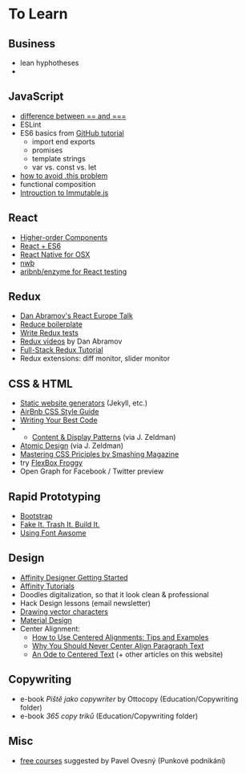 # To Learn

## Business
- lean hyphotheses
- 

## JavaScript
- [difference between == and ===](http://stackoverflow.com/questions/359494/does-it-matter-which-equals-operator-vs-i-use-in-javascript-comparisons)
- ESLint
- ES6 basics from [GitHub tutorial](https://github.com/lukehoban/es6features#readme)
	- import end exports
	- promises
	- template strings
	- var vs. const vs. let
- [how to avoid .this problem](https://medium.com/@ryanflorence/functions-without-function-bc356ed34a2f#.v0obaa503)
- functional composition
- [Introuction to Immutable.js](https://auth0.com/blog/2016/03/23/intro-to-immutable-js/)


## React
- [Higher-order Components](http://jamesknelson.com/structuring-react-applications-higher-order-components/)
- [React + ES6](http://babeljs.io/blog/2015/06/07/react-on-es6-plus/)
- [React Native for OSX](https://github.com/ptmt/react-native-desktop)
- [nwb](https://medium.com/@dtinth/quickly-start-a-new-react-application-using-nwb-334db59691d9#.ww4stz1o4)
- [aribnb/enzyme for React testing](https://github.com/airbnb/enzyme)


## Redux
- [Dan Abramov's React Europe Talk](https://www.youtube.com/watch?v=xsSnOQynTHs)
- [Reduce boilerplate](http://redux.js.org/docs/recipes/ReducingBoilerplate.html)
- [Write Redux tests](http://redux.js.org/docs/recipes/WritingTests.html)
- [Redux videos](https://egghead.io/series/getting-started-with-redux) by Dan Abramov
- [Full-Stack Redux Tutorial](http://teropa.info/blog/2015/09/10/full-stack-redux-tutorial.html)
- Redux extensions: diff monitor, slider monitor

## CSS & HTML
- [Static website generators](https://www.smashingmagazine.com/2015/11/modern-static-website-generators-next-big-thing/) (Jekyll, etc.)
- [AirBnb CSS Style Guide](https://github.com/airbnb/css)
- [Writing Your Best Code](http://learn.shayhowe.com/html-css/writing-your-best-code/)
- - [Content & Display Patterns](http://danielmall.com/articles/content-display-patterns/) (via J. Zeldman)
- [Atomic Design](http://bradfrost.com/blog/post/atomic-web-design/) (via J. Zeldman)
- [Mastering CSS Priciples by Smashing Magazine](https://www.smashingmagazine.com/mastering-css-principles-comprehensive-reference-guide/)
- try [FlexBox Froggy](http://flexboxfroggy.com)
- Open Graph for Facebook / Twitter preview


## Rapid Prototyping
- [Bootstrap](http://getbootstrap.com/2.3.2/)
- [Fake It. Trash It. Build It.](https://42floors.com/blog/technology/fake-it-trash-it-build-it)
- [Using Font Awsome](https://fortawesome.github.io)
 

## Design
- [Affinity Designer Getting Started](https://vimeo.com/153080756)
- [Affinity Tutorials]( https://affinity.serif.com/en-us/tutorials/)
- Doodles digitalization, so that it look clean & professional
- Hack Design lessons (email newsletter)
- [Drawing vector characters](http://www.huffingtonpost.com/entry/husbands-illustrations-for-wife-capture-love-at-its-simplest_us_56d74b29e4b0871f60eda9a1?utm_source=pocket&utm_medium=email&utm_campaign=pockethits)
- [Material Design](https://www.google.com/design/spec/material-design/introduction.html#)
- Center Alignment:
  - [How to Use Centered Alignments: Tips and Examples](https://designshack.net/articles/layouts/how-to-use-centered-alignments-tips-and-examples/)
  - [Why You Should Never Center Align Paragraph Text](http://uxmovement.com/content/why-you-should-never-center-align-paragraph-text/)
  - [An Ode to Centered Text](http://practicaltypography.com/centered-text.html) (+ other articles on this website)

## Copywriting
- e-book *Piště jako copywriter* by Ottocopy (Education/Copywriting folder)
- e-book *365 copy triků* (Education/Copywriting folder)

## Misc
- [free courses](http://www.seduo.cz) suggested by Pavel Ovesný (Punkové podnikání)